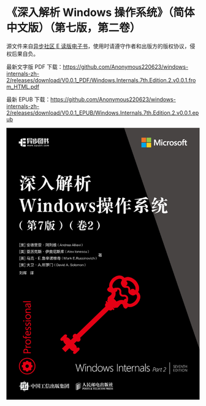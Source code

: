 # 《深入解析 Windows 操作系统》（简体中文版）（第七版，第二卷） 

源文件来自[异步社区 E 读版电子书](https://www.epubit.com/bookDetails?id=UBda647ada3435&typeName=%E6%90%9C%E7%B4%A2)，使用时请遵守作者和出版方的版权协议，侵权后果自负。

最新文字版 PDF 下载：https://github.com/Anonymous220623/windows-internals-zh-2/releases/download/V0.0.1_PDF/Windows.Internals.7th.Edition.2.v0.0.1.from_HTML.pdf

最新 EPUB 下载：https://github.com/Anonymous220623/windows-internals-zh-2/releases/download/V0.0.1_EPUB/Windows.Internals.7th.Edition.2.v0.0.1.epub

![封面](assets/cover.jpg)
